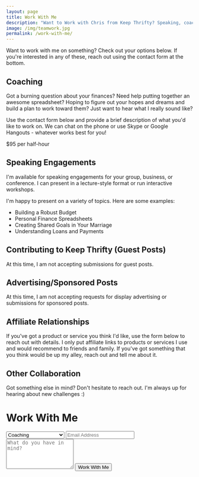 ```yaml
---
layout: page
title: Work With Me
description: "Want to Work with Chris from Keep Thrifty? Speaking, coaching, and collaboration - it's all here."
image: /img/teamwork.jpg
permalink: /work-with-me/
---
```


Want to work with me on something? Check out your options below. If you're interested in any of these, reach out using the contact form at the bottom.

## Coaching

Got a burning question about your finances? Need help putting together an awesome spreadsheet? Hoping to figure out your hopes and dreams and build a plan to work toward them? Just want to hear what I really sound like?

Use the contact form below and provide a brief description of what you'd like to work on. We can chat on the phone or use Skype or Google Hangouts - whatever works best for you!

<div class="work--price">$95 per half-hour</div>

## Speaking Engagements

I'm available for speaking engagements for your group, business, or conference. I can present in a lecture-style format or run interactive workshops.

I'm happy to present on a variety of topics. Here are some examples:

- Building a Robust Budget
- Personal Finance Spreadsheets
- Creating Shared Goals in Your Marriage
- Understanding Loans and Payments

## Contributing to Keep Thrifty (Guest Posts)

At this time, I am not accepting submissions for guest posts.

## Advertising/Sponsored Posts

At this time, I am not accepting requests for display advertising or submissions for sponsored posts.

## Affiliate Relationships

If you've got a product or service you think I'd like, use the form below to reach out with details. I only put affiliate links to products or services I use and would recommend to friends and family. If you've got something that you think would be up my alley, reach out and tell me about it.

## Other Collaboration

Got something else in mind? Don't hesitate to reach out. I'm always up for hearing about new challenges :)

# Work With Me

<form class="form--contact" action="https://www.formingo.co/submit/d41b5c55-bba4-4a56-9117-6187bb2c02c8" method="POST">
    <input type="hidden" name="__redirect" value="http://www.keepthrifty.com/thank-you/">
    <select name="__subject">
      <option value="Coaching">Coaching</option>
      <option value="Speaking">Speaking Engagement</option>
      <option value="Affiliate">Affiliate</option>
      <option value="Other">Other Collaboration</option>
    </select>
    <input type="email" name="__replyto" placeholder="Email Address">
    <textarea name="message" placeholder="What do you have in mind?" rows="5"></textarea>
    <button type="submit">Work With Me</button>
</form>
